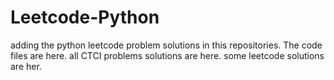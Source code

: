# Leetcode-Python
adding the python leetcode problem solutions in this repositories. 
The code files are here.
all CTCI problems solutions are here.
some leetcode solutions are her.








































































































































































































































































































































































































































































































































































